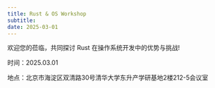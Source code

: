 ```yaml
---
title: Rust & OS Workshop
subtitle: 
date: 2025-03-01
---
```


欢迎您的莅临，共同探讨 Rust 在操作系统开发中的优势与挑战!

时间：2025.03.01

地点：北京市海淀区双清路30号清华大学东升产学研基地2楼212-5会议室

<!--more-->

